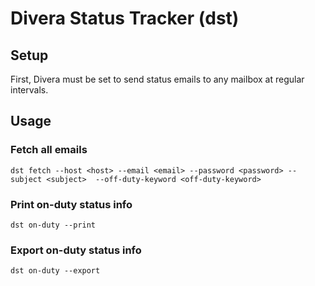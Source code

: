 # Divera Status Tracker (dst)

## Setup
First, Divera must be set to send status emails to any mailbox at regular intervals.

## Usage
### Fetch all emails

```
dst fetch --host <host> --email <email> --password <password> --subject <subject>  --off-duty-keyword <off-duty-keyword>
```

### Print on-duty status info
```
dst on-duty --print
```

### Export on-duty status info
```
dst on-duty --export
```
